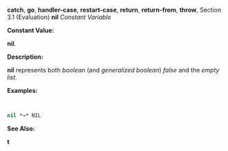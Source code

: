 **catch**, **go**, **handler-case**, **restart-case**, **return**, **return-from**, **throw**, Section 3.1 (Evaluation) **nil** *Constant Variable* 



**Constant Value:** 



**nil**. 



**Description:** 



**nil** represents both *boolean* (and *generalized boolean*) *false* and the *empty list*. 



**Examples:**
```lisp
 

nil *→* NIL 


```
**See Also:** 



**t** 















